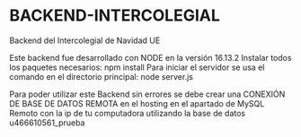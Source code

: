 # BACKEND-INTERCOLEGIAL
Backend del Intercolegial de Navidad UE

Este backend fue desarrollado con NODE en la versión 16.13.2
Instalar todos los paquetes necesarios: npm install
Para iniciar el servidor se usa el comando en el directorio principal: node server.js

Para poder utilizar este Backend sin errores se debe crear una CONEXIÓN DE BASE DE DATOS REMOTA en el hosting en el apartado de MySQL Remoto con la ip de tu computadora utilizando la base de datos u466610561_prueba
